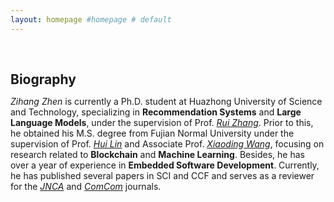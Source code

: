 ```yaml
---
layout: homepage #homepage # default
---
```

<h1 id="about-me"></h1>

<h2 style="margin: 60px 0px 10px;">Biography</h2>

<!-- Zihang Zhen 当前是一个华中科技大学的博士研究生,他的研究方向为**推荐系统**和**大语言模型**,师从Rui Zhang教授. 在此之前,他在福建师范大学获得了硕士学位,师从Hui Lin教授和Xiaoding Wang副教授,期间主要从事**区块链**和**机器学习**的相关研究. 另外,他拥有一年以上的**嵌入式软件开发**实践经验. 目前,他发表了多篇SCI期刊,并在JNCA和ComCom期刊担任审稿人. -->

*Zihang Zhen* is currently a Ph.D. student at Huazhong University of Science and Technology, specializing in **Recommendation Systems** and **Large Language Models**, under the supervision of Prof. *[Rui Zhang](https://www.ruizhang.info/)*. Prior to this, he obtained his M.S. degree from Fujian Normal University under the supervision of Prof. *[Hui Lin](https://ccs.fjnu.edu.cn/0d/98/c16741a331160/page.htm)* and Associate Prof. *[Xiaoding Wang](https://xiaodingwang.github.io/WangXiaoding.github.io/)*, focusing on research related to **Blockchain** and **Machine Learning**. Besides, he has over a year of experience in **Embedded Software Development**. Currently, he has published several papers in SCI and CCF and serves as a reviewer for the *[JNCA](https://www.journals.elsevier.com/journal-of-network-and-computer-applications)* and *[ComCom](https://www.journals.elsevier.com/computer-communications)* journals.
